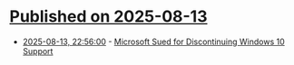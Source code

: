 # [Published on 2025-08-13](index.md)

* [2025-08-13, 22:56:00](https://soylentnews.org/article.pl?sid=25/08/12/1737238&from=rss) - [Microsoft Sued for Discontinuing Windows 10 Support](https://soylentnews.org/article.pl?sid=25/08/12/1737238&from=rss)
